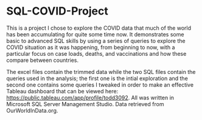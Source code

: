 # SQL-COVID-Project

This is a project I chose to explore the COVID data that much of the world has been accumulating for quite some time now. It demonstrates some basic to advanced SQL
skills by using a series of queries to explore the COVID situation as it was happening, from beginning to now, with a particular focus on case loads, deaths, and 
vaccinations and how these compare between countries.

The excel files contain the trimmed data while the two SQL files contain the queries used in the analysis; the first one is the intial exploration and the second one 
contains some queries I tweaked in order to make an effective Tableau dashboard that can be viewed here: https://public.tableau.com/app/profile/todd3092. All was written 
in Microsoft SQL Server Management Studio. Data retrieved from OurWorldInData.org.
